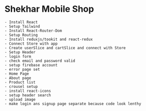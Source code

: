 # Shekhar Mobile Shop

    - Install React
    - Setup Tailwind
    - Install React-Router-Dom
    - Setup Routing
    - Install reduxjs/tookit and react-redux
    - Connect Store with app
    - Create userSlice and cartSlice and connect with Store
    - Setup Header
    - login form
    - check email and password valid
    - setup firebase account
    - error page set
    - Home Page
    - About page
    - Product list
    - crousel setup
    - install react-icons
    - setup header search
    - upload image
    - make login ans signup page separate because code look lenthy
